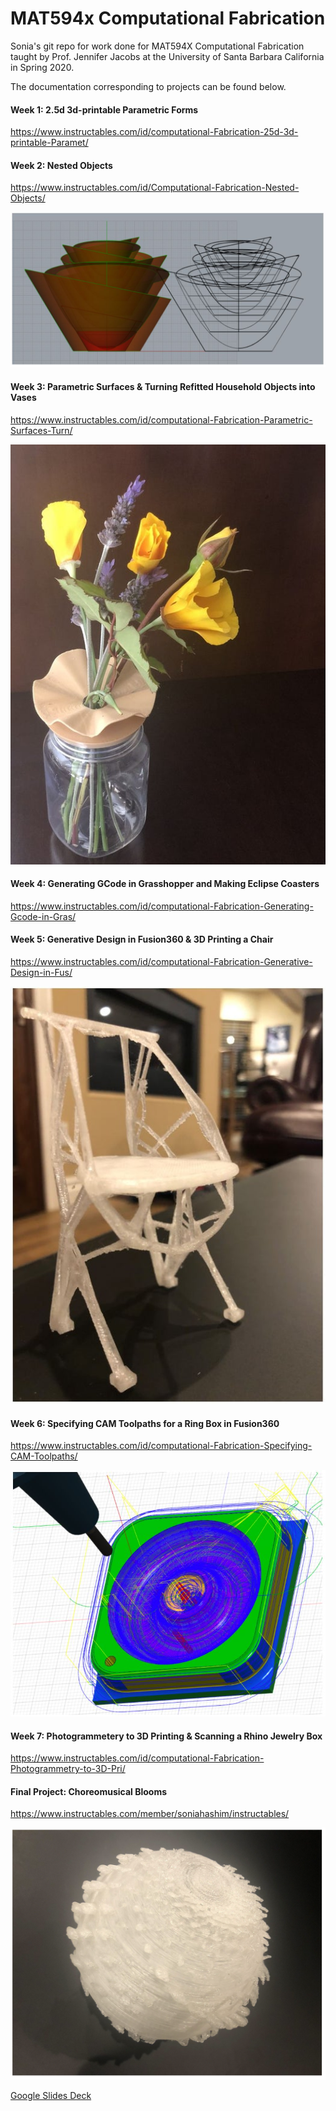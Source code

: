 # MAT594x Computational Fabrication

Sonia's git repo for work done for MAT594X Computational Fabrication taught by Prof. Jennifer Jacobs at the University of Santa Barbara California in Spring 2020.

The documentation corresponding to projects can be found below.

#### Week 1:  2.5d 3d-printable Parametric Forms
https://www.instructables.com/id/computational-Fabrication-25d-3d-printable-Paramet/

<!-- ![week1](imgs/week1.jpg) -->

#### Week 2: Nested Objects
https://www.instructables.com/id/Computational-Fabrication-Nested-Objects/

![week2](imgs/week2.jpg)

#### Week 3: Parametric Surfaces & Turning Refitted Household Objects into Vases
https://www.instructables.com/id/computational-Fabrication-Parametric-Surfaces-Turn/

![week3](imgs/week3.jpg)

#### Week 4: Generating GCode in Grasshopper and Making Eclipse Coasters
https://www.instructables.com/id/computational-Fabrication-Generating-Gcode-in-Gras/

<!-- ![week4](imgs/week4.jpg) -->

#### Week 5: Generative Design in Fusion360 & 3D Printing a Chair
https://www.instructables.com/id/computational-Fabrication-Generative-Design-in-Fus/

![week5](imgs/week5.jpg)

#### Week 6: Specifying CAM Toolpaths for a Ring Box in Fusion360
https://www.instructables.com/id/computational-Fabrication-Specifying-CAM-Toolpaths/

![week6](imgs/week6.jpg)

#### Week 7: Photogrammetery to 3D Printing & Scanning a Rhino Jewelry Box
https://www.instructables.com/id/computational-Fabrication-Photogrammetry-to-3D-Pri/
<!-- ![week7](imgs/week7.jpg) -->

#### Final Project: Choreomusical Blooms
https://www.instructables.com/member/soniahashim/instructables/

![week7](imgs/final.png)


[Google Slides Deck](https://docs.google.com/presentation/d/1oyZzl8pUARRfdYTmNPvLBfSoMhsRu_bB3786eg30TIo/edit?usp=sharing)
